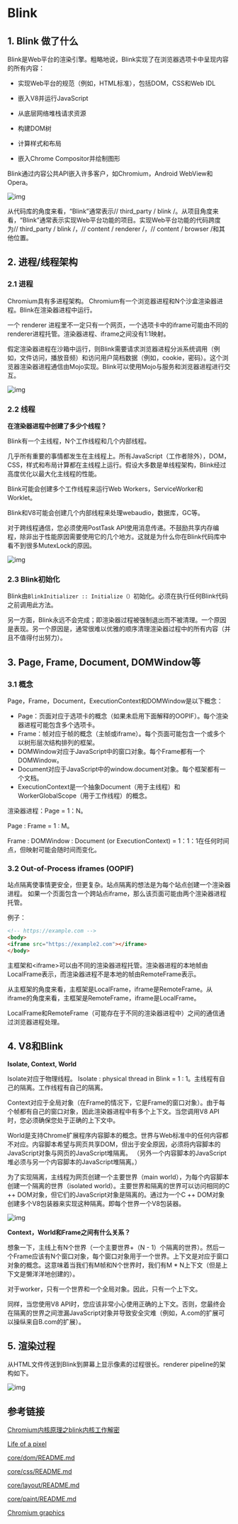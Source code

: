 # Blink

## 1. Blink 做了什么

Blink是Web平台的渲染引擎。粗略地说，Blink实现了在浏览器选项卡中呈现内容的所有内容：

- 实现Web平台的规范（例如，HTML标准），包括DOM，CSS和Web IDL

- 嵌入V8并运行JavaScript
- 从底层网络堆栈请求资源
- 构建DOM树
- 计算样式和布局
- 嵌入Chrome Compositor并绘制图形

Blink通过内容公共API嵌入许多客户，如Chromium，Android WebView和Opera。

![img](.\images\blink.png)

从代码库的角度来看，“Blink”通常表示// third_party / blink /。从项目角度来看，“Blink”通常表示实现Web平台功能的项目。实现Web平台功能的代码跨度为// third_party / blink /，// content / renderer /，// content / browser /和其他位置。

## 2. 进程/线程架构

### 2.1 进程

Chromium具有多进程架构。 Chromium有一个浏览器进程和N个沙盒渲染器进程。Blink在渲染器进程中运行。

一个 renderer 进程里不一定只有一个网页，一个选项卡中的iframe可能由不同的renderer进程托管。渲染器进程、iframe之间没有1:1映射。

假定渲染器进程在沙箱中运行，则Blink需要请求浏览器进程分派系统调用（例如，文件访问，播放音频）和访问用户简档数据（例如，cookie，密码）。这个浏览器渲染器进程通信由Mojo实现。Blink可以使用Mojo与服务和浏览器进程进行交互。

![img](.\images\blink-progress.webp)

### 2.2 线程

**在渲染器进程中创建了多少个线程？**

Blink有一个主线程，N个工作线程和几个内部线程。

几乎所有重要的事情都发生在主线程上。所有JavaScript（工作者除外），DOM，CSS，样式和布局计算都在主线程上运行。假设大多数是单线程架构，Blink经过高度优化以最大化主线程的性能。

Blink可能会创建多个工作线程来运行Web Workers，ServiceWorker和Worklet。

Blink和V8可能会创建几个内部线程来处理webaudio，数据库，GC等。

对于跨线程通信，您必须使用PostTask API使用消息传递。不鼓励共享内存编程，除非出于性能原因需要使用它的几个地方。这就是为什么你在Blink代码库中看不到很多MutexLock的原因。

![img](.\images\thread-arc.jpg)

### 2.3 Blink初始化

Blink由`BlinkInitializer :: Initialize（）`初始化。必须在执行任何Blink代码之前调用此方法。

另一方面，Blink永远不会完成；即渲染器过程被强制退出而不被清理。一个原因是表现。另一个原因是，通常很难以优雅的顺序清理渲染器过程中的所有内容（并且不值得付出努力）。

## 3. Page, Frame, Document, DOMWindow等

### 3.1 概念

Page，Frame，Document，ExecutionContext和DOMWindow是以下概念：

- Page：页面对应于选项卡的概念（如果未启用下面解释的OOPIF）。每个渲染器进程可能包含多个选项卡。
- Frame：帧对应于帧的概念（主帧或iframe）。每个页面可能包含一个或多个以树形层次结构排列的框架。
- DOMWindow对应于JavaScript中的窗口对象。每个Frame都有一个DOMWindow。
- Document对应于JavaScript中的window.document对象。每个框架都有一个文档。
- ExecutionContext是一个抽象Document（用于主线程）和WorkerGlobalScope（用于工作线程）的概念。

渲染器进程：Page = 1：N。

Page : Frame = 1 : M。

Frame : DOMWindow : Document (or ExecutionContext) = 1：1：1在任何时间点，但映射可能会随时间而变化。

### 3.2 Out-of-Process iframes (OOPIF)

站点隔离使事情更安全，但更复杂。站点隔离的想法是为每个站点创建一个渲染器进程。 如果一个页面包含一个跨站点iframe，那么该页面可能由两个渲染器进程托管。

例子：

```html
<!-- https://example.com -->
<body>
<iframe src="https://example2.com"></iframe>
</body>
```

主框架和\<iframe\>可以由不同的渲染器进程托管。渲染器进程的本地帧由LocalFrame表示，而渲染器进程不是本地的帧由RemoteFrame表示。

从主框架的角度来看，主框架是LocalFrame，iframe是RemoteFrame。从iframe的角度来看，主框架是RemoteFrame，iframe是LocalFrame。

LocalFrame和RemoteFrame（可能存在于不同的渲染器进程中）之间的通信通过浏览器进程处理。

## 4. V8和Blink

**Isolate, Context, World**

Isolate对应于物理线程。 Isolate : physical thread in Blink = 1 : 1。主线程有自己的隔离。工作线程有自己的隔离。

Context对应于全局对象（在Frame的情况下，它是Frame的窗口对象）。由于每个帧都有自己的窗口对象，因此渲染器进程中有多个上下文。当您调用V8 API时，您必须确保您处于正确的上下文中。

World是支持Chrome扩展程序内容脚本的概念。世界与Web标准中的任何内容都不对应。内容脚本希望与网页共享DOM，但出于安全原因，必须将内容脚本的JavaScript对象与网页的JavaScript堆隔离。 （另外一个内容脚本的JavaScript堆必须与另一个内容脚本的JavaScript堆隔离。）

为了实现隔离，主线程为网页创建一个主要世界（main world），为每个内容脚本创建一个隔离的世界（isolated world）。主要世界和隔离的世界可以访问相同的C ++ DOM对象，但它们的JavaScript对象是隔离的。通过为一个C ++ DOM对象创建多个V8包装器来实现这种隔离。即每个世界一个V8包装器。

![img](.\images\v8-world.jpg)

**Context，World和Frame之间有什么关系？**

想象一下，主线上有N个世界（一个主要世界+（N - 1）个隔离的世界）。然后一个Frame应该有N个窗口对象，每个窗口对象用于一个世界。上下文是对应于窗口对象的概念。这意味着当我们有M帧和N个世界时，我们有M * N上下文（但是上下文是懒洋洋地创建的）。

对于worker，只有一个世界和一个全局对象。因此，只有一个上下文。

同样，当您使用V8 API时，您应该非常小心使用正确的上下文。否则，您最终会在隔离的世界之间泄漏JavaScript对象并导致安全灾难（例如，A.com的扩展可以操纵来自B.com的扩展）。

## 5. 渲染过程

从HTML文件传送到Blink到屏幕上显示像素的过程很长。renderer pipeline的架构如下。

![img](.\images\renderer-process.jpg)



## 参考链接

[Chromium内核原理之blink内核工作解密](https://www.jianshu.com/p/2a2424bdc057)

[Life of a pixel](https://docs.google.com/presentation/d/1boPxbgNrTU0ddsc144rcXayGA_WF53k96imRH8Mp34Y/edit#slide=id.p)

[core/dom/README.md](https://chromium.googlesource.com/chromium/src/+/master/third_party/blink/renderer/core/dom/README.md)

[core/css/README.md](https://chromium.googlesource.com/chromium/src/+/master/third_party/blink/renderer/core/css/README.md)

[core/layout/README.md](https://chromium.googlesource.com/chromium/src/+/master/third_party/blink/renderer/core/layout/README.md)

[core/paint/README.md](https://chromium.googlesource.com/chromium/src/+/master/third_party/blink/renderer/core/paint/README.md)

[Chromium graphics](https://www.chromium.org/developers/design-documents/chromium-graphics)